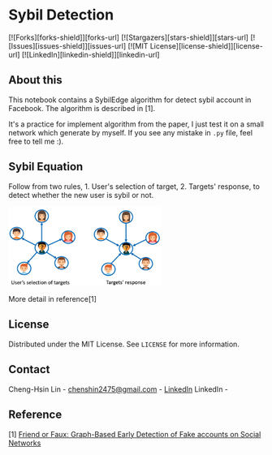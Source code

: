 # Sybil Detection

<!-- PROJECT SHIELDS -->
<!--
*** I'm using markdown "reference style" links for readability.
*** Reference links are enclosed in brackets [ ] instead of parentheses ( ).
*** See the bottom of this document for the declaration of the reference variables
*** for contributors-url, forks-url, etc. This is an optional, concise syntax you may use.
*** https://www.markdownguide.org/basic-syntax/#reference-style-links
-->
[![Forks][forks-shield]][forks-url]
[![Stargazers][stars-shield]][stars-url]
[![Issues][issues-shield]][issues-url]
[![MIT License][license-shield]][license-url]
[![LinkedIn][linkedin-shield]][linkedin-url]


## About this
This notebook contains a SybilEdge algorithm for detect sybil account in Facebook. The algorithm is described in \[1\].

It's a practice for implement algorithm from the paper, I just test it on a small network which generate by myself. If you see any mistake in ```.py``` file, feel free to tell me :).


## Sybil Equation
Follow from two rules, 1. User's selection of target, 2. Targets' response, to detect whether the new user is sybil or not.

<img src="/fig/rules.png" alt="drawing" width="60%"/>

More detail in reference\[1\]


<!-- LICENSE -->
## License

Distributed under the MIT License. See `LICENSE` for more information.


<!-- CONTACT -->
## Contact

Cheng-Hsin Lin - chenshin2475@gmail.com - [LinkedIn](https://www.linkedin.com/in/ch-lin-0226/)
LinkedIn - 


<!-- REFERENCE -->
## Reference
\[1\] [Friend or Faux: Graph-Based Early Detection of Fake accounts on Social Networks](https://arxiv.org/abs/2004.04834)


